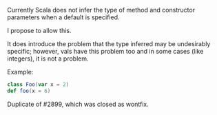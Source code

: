 Currently Scala does not infer the type of method and constructor parameters when a default is specified.

I propose to allow this.

It does introduce the problem that the type inferred may be undesirably specific; however, vals have this problem too and in some cases (like integers), it is not a problem.

Example:
```scala
class Foo(var x = 2)
def foo(x = 6)
```
Duplicate of #2899, which was closed as wontfix.
